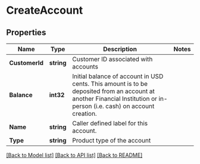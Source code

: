 # CreateAccount

## Properties

Name | Type | Description | Notes
------------ | ------------- | ------------- | -------------
**CustomerId** | **string** | Customer ID associated with accounts | 
**Balance** | **int32** | Initial balance of account in USD cents. This amount is to be deposited from an account at another Financial Institution or in-person (i.e. cash) on account creation. | 
**Name** | **string** | Caller defined label for this account. | 
**Type** | **string** | Product type of the account | 

[[Back to Model list]](../README.md#documentation-for-models) [[Back to API list]](../README.md#documentation-for-api-endpoints) [[Back to README]](../README.md)


